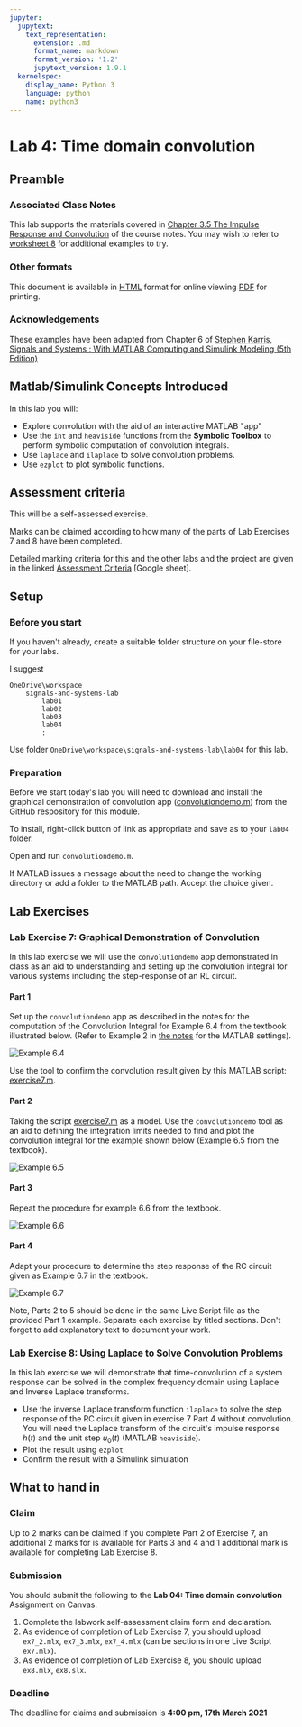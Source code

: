 ```yaml
---
jupyter:
  jupytext:
    text_representation:
      extension: .md
      format_name: markdown
      format_version: '1.2'
      jupytext_version: 1.9.1
  kernelspec:
    display_name: Python 3
    language: python
    name: python3
---
```


# Lab 4: Time domain convolution


## Preamble

### Associated Class Notes

This lab supports the materials covered in [Chapter 3.5 The Impulse Response and Convolution](../../laplace_transform/5/convolution) of the course notes. You may wish to refer to [worksheet 8](../../laplace_transform/5/worksheet8) for additional examples to try. 

### Other formats

This document is available in [HTML](index) format for online viewing [PDF](https://cpjobling.github.io/eg-247-textbook/labs/lab04/lab04.pdf) for printing.

### Acknowledgements

These examples have been adapted from Chapter 6 of <a href="http://site.ebrary.com/lib/swansea/docDetail.action?docID=10547416" target="_blank">Stephen Karris, Signals and Systems : With MATLAB Computing and Simulink Modeling (5th Edition)</a>


## Matlab/Simulink Concepts Introduced

In this lab you will:

* Explore convolution with the aid of an interactive MATLAB "app"
* Use the `int` and `heaviside` functions from the **Symbolic Toolbox** to perform symbolic computation of convolution integrals.
* Use `laplace` and `ilaplace` to solve convolution problems.
* Use `ezplot` to plot symbolic functions.


## Assessment criteria

This will be a self-assessed exercise.

Marks can be claimed according to how many of the parts of Lab Exercises 7 and 8 have been completed.

Detailed marking criteria for this and the other labs and the project are given in the linked [Assessment Criteria](https://docs.google.com/spreadsheets/d/1EQzwSfGMdw8oiQds4bUR8sZTCgb2lMvcJHjmea-8hW4/edit?usp=sharing) [Google sheet].


## Setup

### Before you start

If you haven't already, create a suitable folder structure on your file-store for your labs. 

I suggest

```
OneDrive\workspace
    signals-and-systems-lab
	    lab01
	    lab02
	    lab03
        lab04
        :
```

Use folder `OneDrive\workspace\signals-and-systems-lab\lab04` for this lab.

### Preparation

Before we start today's lab you will need to download and install the graphical demonstration of convolution app ([convolutiondemo.m](https://github.com/cpjobling/eg-247-textbook/blob/master/laplace_transform/matlab/convolution_demo/convolutiondemo.m)) from the GitHub respository for this module.

To install, right-click button of link as appropriate and save as to your `lab04` folder. 

Open and run `convolutiondemo.m`.

If MATLAB issues a message about the need to change the working directory or add a folder to the MATLAB path. Accept the choice given.

<!-- #region -->
## Lab Exercises

### Lab Exercise 7: Graphical Demonstration of Convolution

In this lab exercise we will use the `convolutiondemo` app demonstrated in class as an aid to understanding and setting up the convolution integral for various systems including the step-response of an RL circuit.

#### Part 1

Set up the `convolutiondemo` app as described in the notes for the computation of the Convolution Integral for Example 6.4 from the textbook illustrated below. (Refer to Example 2 in [the notes](../../laplace_transform/5/convolution) for the MATLAB settings).

![Example 6.4](2014-03-03_1228.png)

Use the tool to confirm the convolution result given by this MATLAB script: [exercise7.m](https://cpjobling.github.io/eg-247-textbook/labs/lab04/exercise7.m).

#### Part 2

Taking the script [exercise7.m](https://cpjobling.github.io/eg-247-textbook/labs/lab04/exercise7.m) as a model. Use the `convolutiondemo` tool as an aid to defining the integration limits needed to find and plot the convolution integral for the example shown below (Example 6.5 from the textbook).

![Example 6.5](2014-03-03_1240.png)

#### Part 3

Repeat the procedure for example 6.6 from the textbook.

![Example 6.6](2014-03-03_1246.png)


#### Part 4

Adapt your procedure to determine the step response of the RC circuit given as Example 6.7 in the textbook.

![Example 6.7](2014-03-03_1248.png)

Note, Parts 2 to 5 should be done in the same Live Script file as the provided Part 1 example. Separate each exercise by titled sections. Don't forget to add explanatory text to document your work.
<!-- #endregion -->

### Lab Exercise 8: Using Laplace to Solve Convolution Problems

In this lab exercise we will demonstrate that time-convolution of a system response can be solved in the complex frequency domain using Laplace and Inverse Laplace transforms.

* Use the inverse Laplace transform function `ilaplace` to solve the step response of the RC circuit given in exercise 7 Part 4 without convolution. You will need the Laplace transform of the circuit's impulse response $h(t)$ and the unit step $u_0(t)$ (MATLAB `heaviside`).
* Plot the result using `ezplot`
* Confirm the result with a Simulink simulation


## What to hand in

### Claim

Up to 2 marks can be claimed if you complete Part 2 of Exercise 7, an additional 2 marks for is available for Parts 3 and 4 and 1 additional mark is available for completing Lab Exercise 8.

### Submission

You should submit the following to the **Lab 04: Time domain convolution** Assignment on Canvas.

1. Complete the labwork self-assessment claim form and declaration.
1. As evidence of completion of Lab Exercise 7, you should upload `ex7_2.mlx`, `ex7_3.mlx`, `ex7_4.mlx` (can be sections in one Live Script `ex7.mlx`).
1. As evidence of completion of Lab Exercise 8, you should upload `ex8.mlx`, `ex8.slx`.

### Deadline

The deadline for claims and submission is **4:00 pm, 17th March 2021**
